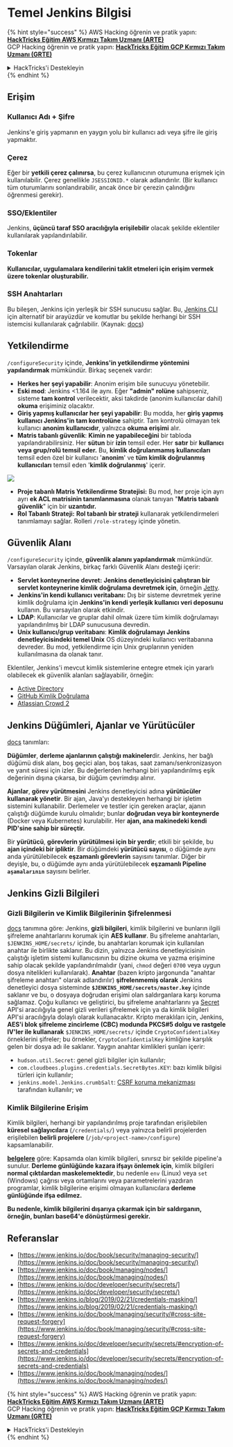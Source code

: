 # Temel Jenkins Bilgisi

{% hint style="success" %}
AWS Hacking öğrenin ve pratik yapın:<img src="../../.gitbook/assets/image (1) (1).png" alt="" data-size="line">[**HackTricks Eğitim AWS Kırmızı Takım Uzmanı (ARTE)**](https://training.hacktricks.xyz/courses/arte)<img src="../../.gitbook/assets/image (1) (1).png" alt="" data-size="line">\
GCP Hacking öğrenin ve pratik yapın: <img src="../../.gitbook/assets/image (2).png" alt="" data-size="line">[**HackTricks Eğitim GCP Kırmızı Takım Uzmanı (GRTE)**<img src="../../.gitbook/assets/image (2).png" alt="" data-size="line">](https://training.hacktricks.xyz/courses/grte)

<details>

<summary>HackTricks'i Destekleyin</summary>

* [**abonelik planlarını**](https://github.com/sponsors/carlospolop) kontrol edin!
* **💬 [**Discord grubuna**](https://discord.gg/hRep4RUj7f) veya [**telegram grubuna**](https://t.me/peass) katılın ya da **Twitter'da** 🐦 [**@hacktricks\_live**](https://twitter.com/hacktricks\_live)** bizi takip edin.**
* **Hacking ipuçlarını paylaşmak için** [**HackTricks**](https://github.com/carlospolop/hacktricks) ve [**HackTricks Cloud**](https://github.com/carlospolop/hacktricks-cloud) github reposuna PR gönderin.

</details>
{% endhint %}

## Erişim

### Kullanıcı Adı + Şifre

Jenkins'e giriş yapmanın en yaygın yolu bir kullanıcı adı veya şifre ile giriş yapmaktır.

### Çerez

Eğer bir **yetkili çerez çalınırsa**, bu çerez kullanıcının oturumuna erişmek için kullanılabilir. Çerez genellikle `JSESSIONID.*` olarak adlandırılır. (Bir kullanıcı tüm oturumlarını sonlandırabilir, ancak önce bir çerezin çalındığını öğrenmesi gerekir).

### SSO/Eklentiler

Jenkins, **üçüncü taraf SSO aracılığıyla erişilebilir** olacak şekilde eklentiler kullanılarak yapılandırılabilir.

### Tokenlar

**Kullanıcılar, uygulamalara kendilerini taklit etmeleri için erişim vermek üzere tokenlar oluşturabilir.**

### SSH Anahtarları

Bu bileşen, Jenkins için yerleşik bir SSH sunucusu sağlar. Bu, [Jenkins CLI](https://www.jenkins.io/doc/book/managing/cli/) için alternatif bir arayüzdür ve komutlar bu şekilde herhangi bir SSH istemcisi kullanılarak çağrılabilir. (Kaynak: [docs](https://plugins.jenkins.io/sshd/))

## Yetkilendirme

`/configureSecurity` içinde, **Jenkins'in yetkilendirme yöntemini yapılandırmak** mümkündür. Birkaç seçenek vardır:

* **Herkes her şeyi yapabilir**: Anonim erişim bile sunucuyu yönetebilir.
* **Eski mod**: Jenkins <1.164 ile aynı. Eğer **"admin" rolüne** sahipseniz, sisteme **tam kontrol** verilecektir, aksi takdirde (anonim kullanıcılar dahil) **okuma** erişiminiz olacaktır.
* **Giriş yapmış kullanıcılar her şeyi yapabilir**: Bu modda, her **giriş yapmış kullanıcı Jenkins'in tam kontrolüne** sahiptir. Tam kontrolü olmayan tek kullanıcı **anonim kullanıcıdır**, yalnızca **okuma erişimi** alır.
* **Matris tabanlı güvenlik**: **Kimin ne yapabileceğini** bir tabloda yapılandırabilirsiniz. Her **sütun** bir **izin** temsil eder. Her **satır** bir **kullanıcı veya grup/rolü temsil eder.** Bu, **kimlik doğrulanmamış kullanıcıları** temsil eden özel bir kullanıcı '**anonim**' ve **tüm kimlik doğrulanmış kullanıcıları** temsil eden '**kimlik doğrulanmış**' içerir.

![](<../../.gitbook/assets/image (149).png>)

* **Proje tabanlı Matris Yetkilendirme Stratejisi:** Bu mod, her proje için ayrı ayrı **ek ACL matrisinin tanımlanmasına** olanak tanıyan "**Matris tabanlı güvenlik**" için bir **uzantıdır.**
* **Rol Tabanlı Strateji:** **Rol tabanlı bir strateji** kullanarak yetkilendirmeleri tanımlamayı sağlar. Rolleri `/role-strategy` içinde yönetin.

## **Güvenlik Alanı**

`/configureSecurity` içinde, **güvenlik alanını yapılandırmak** mümkündür. Varsayılan olarak Jenkins, birkaç farklı Güvenlik Alanı desteği içerir:

* **Servlet konteynerine devret:** **Jenkins denetleyicisini çalıştıran bir servlet konteynerine kimlik doğrulama devretmek için**, örneğin [Jetty](https://www.eclipse.org/jetty/).
* **Jenkins'in kendi kullanıcı veritabanı:** Dış bir sisteme devretmek yerine kimlik doğrulama için **Jenkins'in kendi yerleşik kullanıcı veri deposunu** kullanın. Bu varsayılan olarak etkindir.
* **LDAP**: Kullanıcılar ve gruplar dahil olmak üzere tüm kimlik doğrulamayı yapılandırılmış bir LDAP sunucusuna devredin.
* **Unix kullanıcı/grup veritabanı**: **Kimlik doğrulamayı Jenkins denetleyicisindeki temel Unix** OS düzeyindeki kullanıcı veritabanına devreder. Bu mod, yetkilendirme için Unix gruplarının yeniden kullanılmasına da olanak tanır.

Eklentiler, Jenkins'i mevcut kimlik sistemlerine entegre etmek için yararlı olabilecek ek güvenlik alanları sağlayabilir, örneğin:

* [Active Directory](https://plugins.jenkins.io/active-directory)
* [GitHub Kimlik Doğrulama](https://plugins.jenkins.io/github-oauth)
* [Atlassian Crowd 2](https://plugins.jenkins.io/crowd2)

## Jenkins Düğümleri, Ajanlar ve Yürütücüler

[docs](https://www.jenkins.io/doc/book/managing/nodes/) tanımları:

**Düğümler**, **derleme ajanlarının çalıştığı makineler**dir. Jenkins, her bağlı düğümü disk alanı, boş geçici alan, boş takas, saat zamanı/senkronizasyon ve yanıt süresi için izler. Bu değerlerden herhangi biri yapılandırılmış eşik değerinin dışına çıkarsa, bir düğüm çevrimdışı alınır.

**Ajanlar**, **görev yürütmesini** Jenkins denetleyicisi adına **yürütücüler kullanarak yönetir**. Bir ajan, Java'yı destekleyen herhangi bir işletim sistemini kullanabilir. Derlemeler ve testler için gereken araçlar, ajanın çalıştığı düğümde kurulu olmalıdır; bunlar **doğrudan veya bir konteynerde** (Docker veya Kubernetes) kurulabilir. Her **ajan, ana makinedeki kendi PID'sine sahip bir süreçtir.**

Bir **yürütücü**, **görevlerin yürütülmesi için bir yerdir**; etkili bir şekilde, bu **ajan içindeki bir ipliktir**. Bir düğümdeki **yürütücü sayısı**, o düğümde aynı anda yürütülebilecek **eşzamanlı görevlerin** sayısını tanımlar. Diğer bir deyişle, bu, o düğümde aynı anda yürütülebilecek **eşzamanlı Pipeline `aşamalarının`** sayısını belirler.

## Jenkins Gizli Bilgileri

### Gizli Bilgilerin ve Kimlik Bilgilerinin Şifrelenmesi

[docs](https://www.jenkins.io/doc/developer/security/secrets/#encryption-of-secrets-and-credentials) tanımına göre: Jenkins, **gizli bilgileri**, kimlik bilgilerini ve bunların ilgili şifreleme anahtarlarını korumak için **AES kullanır**. Bu şifreleme anahtarları, `$JENKINS_HOME/secrets/` içinde, bu anahtarları korumak için kullanılan anahtar ile birlikte saklanır. Bu dizin, yalnızca Jenkins denetleyicisinin çalıştığı işletim sistemi kullanıcısının bu dizine okuma ve yazma erişimine sahip olacak şekilde yapılandırılmalıdır (yani, `chmod` değeri `0700` veya uygun dosya nitelikleri kullanılarak). **Anahtar** (bazen kripto jargonunda "anahtar şifreleme anahtarı" olarak adlandırılır) **şifrelenmemiş olarak** Jenkins denetleyici dosya sisteminde **`$JENKINS_HOME/secrets/master.key`** içinde saklanır ve bu, o dosyaya doğrudan erişimi olan saldırganlara karşı koruma sağlamaz. Çoğu kullanıcı ve geliştirici, bu şifreleme anahtarlarını ya [Secret](https://javadoc.jenkins.io/byShortName/Secret) API'si aracılığıyla genel gizli verileri şifrelemek için ya da kimlik bilgileri API'si aracılığıyla dolaylı olarak kullanacaktır. Kripto meraklıları için, Jenkins, **AES'i blok şifreleme zincirleme (CBC) modunda PKCS#5 dolgu ve rastgele IV'ler ile kullanarak** `$JENKINS_HOME/secrets/` içinde `CryptoConfidentialKey` örneklerini şifreler; bu örnekler, `CryptoConfidentialKey` kimliğine karşılık gelen bir dosya adı ile saklanır. Yaygın anahtar kimlikleri şunları içerir:

* `hudson.util.Secret`: genel gizli bilgiler için kullanılır;
* `com.cloudbees.plugins.credentials.SecretBytes.KEY`: bazı kimlik bilgisi türleri için kullanılır;
* `jenkins.model.Jenkins.crumbSalt`: [CSRF koruma mekanizması](https://www.jenkins.io/doc/book/managing/security/#cross-site-request-forgery) tarafından kullanılır; ve

### Kimlik Bilgilerine Erişim

Kimlik bilgileri, herhangi bir yapılandırılmış proje tarafından erişilebilen **küresel sağlayıcılara** (`/credentials/`) veya yalnızca belirli projelerden erişilebilen **belirli projelere** (`/job/<project-name>/configure`) kapsamlanabilir.

[**belgelere**](https://www.jenkins.io/blog/2019/02/21/credentials-masking/) göre: Kapsamda olan kimlik bilgileri, sınırsız bir şekilde pipeline'a sunulur. **Derleme günlüğünde kazara ifşayı önlemek için**, kimlik bilgileri **normal çıktılardan maskelemektedir**, bu nedenle `env` (Linux) veya `set` (Windows) çağrısı veya ortamlarını veya parametrelerini yazdıran programlar, kimlik bilgilerine erişimi olmayan kullanıcılara **derleme günlüğünde ifşa edilmez.**

**Bu nedenle, kimlik bilgilerini dışarıya çıkarmak için bir saldırganın, örneğin, bunları base64'e dönüştürmesi gerekir.**

## Referanslar

* [https://www.jenkins.io/doc/book/security/managing-security/](https://www.jenkins.io/doc/book/security/managing-security/)
* [https://www.jenkins.io/doc/book/managing/nodes/](https://www.jenkins.io/doc/book/managing/nodes/)
* [https://www.jenkins.io/doc/developer/security/secrets/](https://www.jenkins.io/doc/developer/security/secrets/)
* [https://www.jenkins.io/blog/2019/02/21/credentials-masking/](https://www.jenkins.io/blog/2019/02/21/credentials-masking/)
* [https://www.jenkins.io/doc/book/managing/security/#cross-site-request-forgery](https://www.jenkins.io/doc/book/managing/security/#cross-site-request-forgery)
* [https://www.jenkins.io/doc/developer/security/secrets/#encryption-of-secrets-and-credentials](https://www.jenkins.io/doc/developer/security/secrets/#encryption-of-secrets-and-credentials)
* [https://www.jenkins.io/doc/book/managing/nodes/](https://www.jenkins.io/doc/book/managing/nodes/)

{% hint style="success" %}
AWS Hacking öğrenin ve pratik yapın:<img src="../../.gitbook/assets/image (1) (1).png" alt="" data-size="line">[**HackTricks Eğitim AWS Kırmızı Takım Uzmanı (ARTE)**](https://training.hacktricks.xyz/courses/arte)<img src="../../.gitbook/assets/image (1) (1).png" alt="" data-size="line">\
GCP Hacking öğrenin ve pratik yapın: <img src="../../.gitbook/assets/image (2).png" alt="" data-size="line">[**HackTricks Eğitim GCP Kırmızı Takım Uzmanı (GRTE)**<img src="../../.gitbook/assets/image (2).png" alt="" data-size="line">](https://training.hacktricks.xyz/courses/grte)

<details>

<summary>HackTricks'i Destekleyin</summary>

* [**abonelik planlarını**](https://github.com/sponsors/carlospolop) kontrol edin!
* **💬 [**Discord grubuna**](https://discord.gg/hRep4RUj7f) veya [**telegram grubuna**](https://t.me/peass) katılın ya da **Twitter'da** 🐦 [**@hacktricks\_live**](https://twitter.com/hacktricks\_live)** bizi takip edin.**
* **Hacking ipuçlarını paylaşmak için** [**HackTricks**](https://github.com/carlospolop/hacktricks) ve [**HackTricks Cloud**](https://github.com/carlospolop/hacktricks-cloud) github reposuna PR gönderin.

</details>
{% endhint %}
